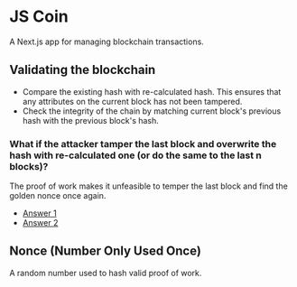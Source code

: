 # JS Coin

A Next.js app for managing blockchain transactions.

## Validating the blockchain

- Compare the existing hash with re-calculated hash. This ensures that any attributes on the current block has not been tampered.
- Check the integrity of the chain by matching current block's previous hash with the previous block's hash.

### What if the attacker tamper the last block and overwrite the hash with re-calculated one (or do the same to the last n blocks)?

The proof of work makes it unfeasible to temper the last block and find the golden nonce once again.

- [Answer 1](https://bitcoin.stackexchange.com/questions/79258/how-to-protect-the-latest-block-in-block-chain-be-tampered)
- [Answer 2](https://bitcoin.stackexchange.com/questions/71855/tampering-with-the-last-block)

## Nonce (Number Only Used Once)

A random number used to hash valid proof of work.
